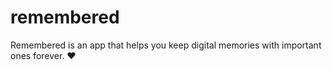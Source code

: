 # remembered

Remembered is an app that helps you keep digital memories with important ones forever. ❤️
